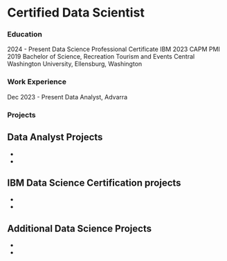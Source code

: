 # Certified Data Scientist

### Education
2024 - Present Data Science Professional Certificate
IBM
2023 CAPM
PMI
2019 Bachelor of Science, Recreation Tourism and Events
Central Washington University, Ellensburg, Washington

### Work Experience
Dec 2023 - Present Data Analyst, Advarra

### Projects
Data Analyst Projects 
-
-
-
IBM Data Science Certification projects
-
-
-
Additional Data Science Projects 
-
-
-
